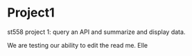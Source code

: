 # Project1
st558 project 1: query an API and summarize and display data.

We are testing our ability to edit the read me. Elle
